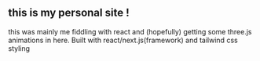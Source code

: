 ## this is my personal site ! ##
this was mainly me fiddling with react and (hopefully) getting some three.js animations in here. Built with react/next.js(framework) and tailwind css styling


